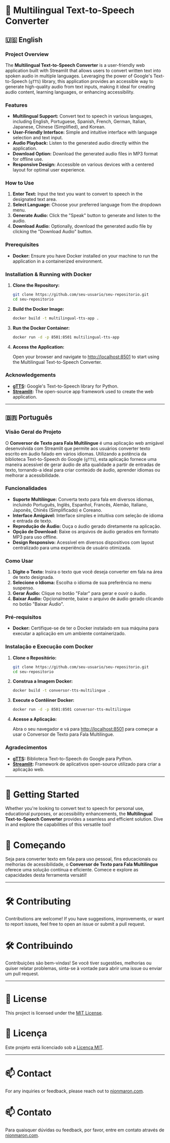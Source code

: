 
# 🎤 Multilingual Text-to-Speech Converter

## 🇺🇸 **English**

### **Project Overview**

The **Multilingual Text-to-Speech Converter** is a user-friendly web application built with Streamlit that allows users to convert written text into spoken audio in multiple languages. Leveraging the power of Google's Text-to-Speech (`gTTS`) library, this application provides an accessible way to generate high-quality audio from text inputs, making it ideal for creating audio content, learning languages, or enhancing accessibility.

### **Features**

- **Multilingual Support:** Convert text to speech in various languages, including English, Portuguese, Spanish, French, German, Italian, Japanese, Chinese (Simplified), and Korean.
- **User-Friendly Interface:** Simple and intuitive interface with language selection and text input.
- **Audio Playback:** Listen to the generated audio directly within the application.
- **Download Option:** Download the generated audio files in MP3 format for offline use.
- **Responsive Design:** Accessible on various devices with a centered layout for optimal user experience.

### **How to Use**

1. **Enter Text:** Input the text you want to convert to speech in the designated text area.
2. **Select Language:** Choose your preferred language from the dropdown menu.
3. **Generate Audio:** Click the "Speak" button to generate and listen to the audio.
4. **Download Audio:** Optionally, download the generated audio file by clicking the "Download Audio" button.

### **Prerequisites**

- **Docker:** Ensure you have Docker installed on your machine to run the application in a containerized environment.

### **Installation & Running with Docker**

1. **Clone the Repository:**

   ```sh
   git clone https://github.com/seu-usuario/seu-repositorio.git
   cd seu-repositorio
   ```

2. **Build the Docker Image:**

   ```sh
   docker build -t multilingual-tts-app .
   ```

3. **Run the Docker Container:**

   ```sh
   docker run -d -p 8501:8501 multilingual-tts-app
   ```

4. **Access the Application:**

   Open your browser and navigate to [http://localhost:8501](http://localhost:8501) to start using the Multilingual Text-to-Speech Converter.

### **Acknowledgements**

- **[gTTS](https://pypi.org/project/gTTS/):** Google's Text-to-Speech library for Python.
- **[Streamlit](https://streamlit.io/):** The open-source app framework used to create the web application.

---

## 🇧🇷 **Português**

### **Visão Geral do Projeto**

O **Conversor de Texto para Fala Multilíngue** é uma aplicação web amigável desenvolvida com Streamlit que permite aos usuários converter texto escrito em áudio falado em vários idiomas. Utilizando a potência da biblioteca Text-to-Speech do Google (`gTTS`), esta aplicação fornece uma maneira acessível de gerar áudio de alta qualidade a partir de entradas de texto, tornando-a ideal para criar conteúdo de áudio, aprender idiomas ou melhorar a acessibilidade.

### **Funcionalidades**

- **Suporte Multilíngue:** Converta texto para fala em diversos idiomas, incluindo Português, Inglês, Espanhol, Francês, Alemão, Italiano, Japonês, Chinês (Simplificado) e Coreano.
- **Interface Amigável:** Interface simples e intuitiva com seleção de idioma e entrada de texto.
- **Reprodução de Áudio:** Ouça o áudio gerado diretamente na aplicação.
- **Opção de Download:** Baixe os arquivos de áudio gerados em formato MP3 para uso offline.
- **Design Responsivo:** Acessível em diversos dispositivos com layout centralizado para uma experiência de usuário otimizada.

### **Como Usar**

1. **Digite o Texto:** Insira o texto que você deseja converter em fala na área de texto designada.
2. **Selecione o Idioma:** Escolha o idioma de sua preferência no menu suspenso.
3. **Gerar Áudio:** Clique no botão "Falar" para gerar e ouvir o áudio.
4. **Baixar Áudio:** Opcionalmente, baixe o arquivo de áudio gerado clicando no botão "Baixar Áudio".

### **Pré-requisitos**

- **Docker:** Certifique-se de ter o Docker instalado em sua máquina para executar a aplicação em um ambiente containerizado.

### **Instalação e Execução com Docker**

1. **Clone o Repositório:**

   ```sh
   git clone https://github.com/seu-usuario/seu-repositorio.git
   cd seu-repositorio
   ```

2. **Construa a Imagem Docker:**

   ```sh
   docker build -t conversor-tts-multilingue .
   ```

3. **Execute o Contêiner Docker:**

   ```sh
   docker run -d -p 8501:8501 conversor-tts-multilingue
   ```

4. **Acesse a Aplicação:**

   Abra o seu navegador e vá para [http://localhost:8501](http://localhost:8501) para começar a usar o Conversor de Texto para Fala Multilíngue.

### **Agradecimentos**

- **[gTTS](https://pypi.org/project/gTTS/):** Biblioteca Text-to-Speech do Google para Python.
- **[Streamlit](https://streamlit.io/):** Framework de aplicativos open-source utilizado para criar a aplicação web.

---

# 🎉 Getting Started

Whether you're looking to convert text to speech for personal use, educational purposes, or accessibility enhancements, the **Multilingual Text-to-Speech Converter** provides a seamless and efficient solution. Dive in and explore the capabilities of this versatile tool!

# 🎉 Começando

Seja para converter texto em fala para uso pessoal, fins educacionais ou melhorias de acessibilidade, o **Conversor de Texto para Fala Multilíngue** oferece uma solução contínua e eficiente. Comece e explore as capacidades desta ferramenta versátil!

---

# 🛠️ Contributing

Contributions are welcome! If you have suggestions, improvements, or want to report issues, feel free to open an issue or submit a pull request.

# 🛠️ Contribuindo

Contribuições são bem-vindas! Se você tiver sugestões, melhorias ou quiser relatar problemas, sinta-se à vontade para abrir uma issue ou enviar um pull request.

---

# 📄 License

This project is licensed under the [MIT License](LICENSE).

# 📄 Licença

Este projeto está licenciado sob a [Licença MIT](LICENSE).

---

# 📫 Contact

For any inquiries or feedback, please reach out to [nionmaron.com](https://nionmaron.com).

# 📫 Contato

Para quaisquer dúvidas ou feedback, por favor, entre em contato através de [nionmaron.com](https://nionmaron.com).

